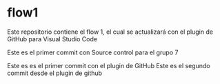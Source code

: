 # flow1
Este repositorio contiene el flow 1, el cual se actualizará con el plugin de GitHub para Visual Studio Code

Este es el primer commit con Source control para el grupo 7

Este es es el primer commit con el plugin de GitHub
Este es el segundo commit desde el plugin de github